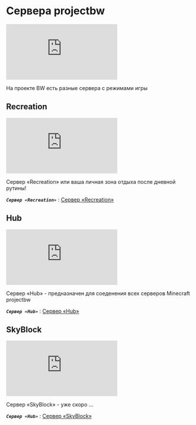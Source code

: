 # Сервера projectbw
![projectbw all](https://banner.projectbw.ru/banner.php?preset=BW)

На проекте BW есть разные сервера с режимами игры

## Recreation
![projectbw RC](https://banner.projectbw.ru/banner.php?preset=RC)

Сервер «Recreation» или ваша личная зона отдыха после дневной рутины!

***`Сервер «Recreation»`*** : [Сервер «Recreation»](https://wiki.projectbw.ru/server/recreation)

## Hub
![projectbw HUB](https://banner.projectbw.ru/banner.php?preset=HUB)

Сервер «Hub» - предназначен для соеденения всех серверов Minecraft projectbw

***`Сервер «Hub»`*** : [Сервер «Hub»](https://wiki.projectbw.ru/server/hub)

## SkyBlock
![projectbw SB](https://banner.projectbw.ru/banner.php?preset=SB)

Сервер «SkyBlock» - уже скоро ... 

***`Сервер «Hub»`*** : [Сервер «SkyBlock»](https://wiki.projectbw.ru/server/skyblock)


